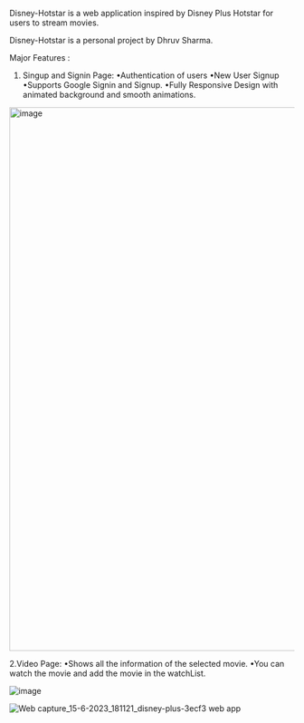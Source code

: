 Disney-Hotstar is a web application inspired by Disney Plus Hotstar for users to stream movies.

Disney-Hotstar is a personal project by Dhruv Sharma.

Major Features :

1. Singup and Signin Page:
    •Authentication of users
    •New User Signup
    •Supports Google Signin and Signup.
    •Fully Responsive Design with animated background and smooth animations.
    

<img width="960" alt="image" src="https://github.com/DhruvSharma19/disney-hotstar/assets/112254552/83fc37bb-375b-49d5-aa7b-37bf04726c52">

2.Video Page:
      •Shows all the information of the selected movie.
      •You can watch the movie and add the movie in the watchList.


![image](https://github.com/DhruvSharma19/disney-hotstar/assets/112254552/0e6dd40f-f3b2-4ca6-b7b7-87ffe1532fe5)

![Web capture_15-6-2023_181121_disney-plus-3ecf3 web app](https://github.com/DhruvSharma19/disney-hotstar/assets/112254552/a7e98182-bda5-4a65-bdd1-28f791792f76)

